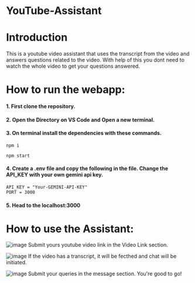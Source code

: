 # YouTube-Assistant

# Introduction 
This is a youtube video assistant that uses the transcript from the video and answers questions related to the video.
With help of this you dont need to watch the whole video to get your questions answered.

# How to run the webapp:
#### 1. First clone the repository.
#### 2. Open the Directory on VS Code and Open a new terminal.
#### 3. On terminal install the dependencies with these commands.
```
npm i
```
```
npm start
```
#### 4. Create a .env file and copy the following in the file. Change the API_KEY with your own gemini api key.
```
API_KEY = "Your-GEMINI-API-KEY"
PORT = 3000
```
#### 5. Head to the localhost:3000

# How to use the Assistant:
![image](https://github.com/user-attachments/assets/01fc898b-4512-4d73-89bd-b09708e85c00)
Submit yours youtube video link in the Video Link section.

![image](https://github.com/user-attachments/assets/d77ce6bd-7691-44cc-9182-043c4a801e15)
If the video has a transcript, it will be fecthed and chat will be initiated.

![image](https://github.com/user-attachments/assets/89f3682f-e577-4af0-bc0c-aa15c17a2c43)
Submit your queries in the message section. You're good to go!





